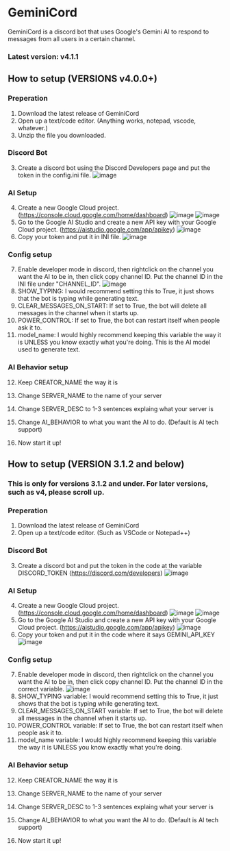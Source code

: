 # GeminiCord
GeminiCord is a discord bot that uses Google's Gemini AI to respond to messages from all users in a certain channel.
### Latest version: v4.1.1


## How to setup (VERSIONS v4.0.0+)
### Preperation
1. Download the latest release of GeminiCord
2. Open up a text/code editor. (Anything works, notepad, vscode, whatever.)
3. Unzip the file you downloaded.

### Discord Bot 
3. Create a discord bot using the Discord Developers page and put the token in the config.ini file. ![image](https://github.com/user-attachments/assets/97e01425-79dd-49ee-b960-0844047e3920)


### AI Setup
4. Create a new Google Cloud project. (https://console.cloud.google.com/home/dashboard) ![image](https://github.com/user-attachments/assets/8dd24414-0f73-4215-9b6d-9fb12103f447) ![image](https://github.com/user-attachments/assets/9f221b67-12a6-41e2-ba2a-f28dc88816ff)
5. Go to the Google AI Studio and create a new API key with your Google Cloud project. (https://aistudio.google.com/app/apikey) ![image](https://github.com/user-attachments/assets/8546e170-2cfd-4589-85d3-0e4fc31b31b0)
6. Copy your token and put it in INI file. ![image](https://github.com/user-attachments/assets/c15af383-0094-44f5-a8d7-8c35713c3a70)


### Config setup
7. Enable developer mode in discord, then rightclick on the channel you want the AI to be in, then click copy channel ID. Put the channel ID in the INI file under "CHANNEL_ID". ![image](https://github.com/user-attachments/assets/fd1cbd19-04ff-4360-b003-58b9133fa20e)
8. SHOW_TYPING: I would recommend setting this to True, it just shows that the bot is typing while generating text.
9. CLEAR_MESSAGES_ON_START: If set to True, the bot will delete all messages in the channel when it starts up.
10. POWER_CONTROL: If set to True, the bot can restart itself when people ask it to.
11. model_name: I would highly recommend keeping this variable the way it is UNLESS you know exactly what you're doing. This is the AI model used to generate text.

### AI Behavior setup
12. Keep CREATOR_NAME the way it is
13. Change SERVER_NAME to the name of your server
14. Change SERVER_DESC to 1-3 sentences explaing what your server is
15. Change AI_BEHAVIOR to what you want the AI to do. (Default is AI tech support)

16. Now start it up!









## How to setup (VERSION 3.1.2 and below)
### This is only for versions 3.1.2 and under. For later versions, such as v4, please scroll up.

### Preperation
1. Download the latest release of GeminiCord
2. Open up a text/code editor. (Such as VSCode or Notepad++)

### Discord Bot 
3. Create a discord bot and put the token in the code at the variable DISCORD_TOKEN (https://discord.com/developers) ![image](https://github.com/user-attachments/assets/d0eae4ed-a9f3-4da6-8ca9-03f1c737cf41)


### AI Setup
4. Create a new Google Cloud project. (https://console.cloud.google.com/home/dashboard) ![image](https://github.com/user-attachments/assets/8dd24414-0f73-4215-9b6d-9fb12103f447) ![image](https://github.com/user-attachments/assets/9f221b67-12a6-41e2-ba2a-f28dc88816ff)
5. Go to the Google AI Studio and create a new API key with your Google Cloud project. (https://aistudio.google.com/app/apikey) ![image](https://github.com/user-attachments/assets/8546e170-2cfd-4589-85d3-0e4fc31b31b0)
6. Copy your token and put it in the code where it says GEMINI_API_KEY ![image](https://github.com/user-attachments/assets/541e72a8-e00c-40c7-b5eb-d368e6c724ac)

### Config setup
7. Enable developer mode in discord, then rightclick on the channel you want the AI to be in, then click copy channel ID. Put the channel ID in the correct variable. ![image](https://github.com/user-attachments/assets/056552c3-9d06-44b3-9341-44ecbd8e613b)
8. SHOW_TYPING variable: I would recommend setting this to True, it just shows that the bot is typing while generating text.
9. CLEAR_MESSAGES_ON_START variable: If set to True, the bot will delete all messages in the channel when it starts up.
10. POWER_CONTROL variable: If set to True, the bot can restart itself when people ask it to.
11. model_name variable: I would highly recommend keeping this variable the way it is UNLESS you know exactly what you're doing.

### AI Behavior setup
12. Keep CREATOR_NAME the way it is
13. Change SERVER_NAME to the name of your server
14. Change SERVER_DESC to 1-3 sentences explaing what your server is
15. Change AI_BEHAVIOR to what you want the AI to do. (Default is AI tech support)

16. Now start it up!



 
